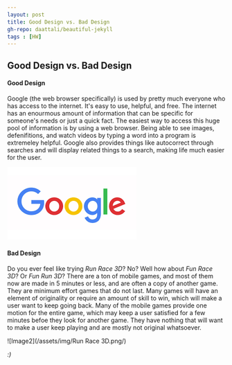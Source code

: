 ```yaml
---
layout: post
title: Good Design vs. Bad Design
gh-repo: daattali/beautiful-jekyll
tags : [HW]
---
```


## Good Design vs. Bad Design



#### Good Design

  Google (the web browser specifically) is used by pretty much everyone who has access to the internet. It's easy to use, helpful, and free. The internet has an enourmous amount of information that can be specific for someone's needs or just a quick fact. The easiest way to access this huge pool of information is by using a web browser. Being able to see images, defenifitions, and watch videos by typing a word into a program is extremeley helpful. Google also provides things like autocorrect through searches and will display related things to a search, making life much easier for the user.

 ![Image](/assets/img/Google.png/)

#### Bad Design

  Do you ever feel like trying _Run Race 3D_? No? Well how about _Fun Race 3D_? Or _Fun Run 3D_? There are a ton of mobile games, and most of them now are made in 5 minutes or less, and are often a copy of another game. They are minimum effort games that do not last. Many games will have an element of originality or require an amount of skill to win, which will make a user want to keep going back. Many of the mobile games provide one motion for the entire game, which may keep a user satisfied for a few minutes befoe they look for another game. They have nothing that will want to make a user keep playing and are mostly not original whatsoever.

![Image2](/assets/img/Run Race 3D.png/)







_:)_
